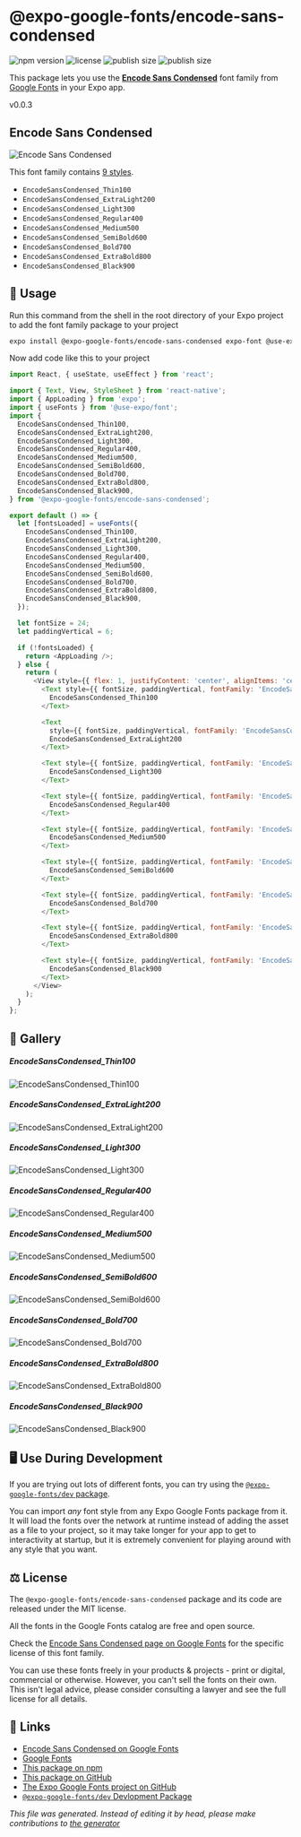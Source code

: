# @expo-google-fonts/encode-sans-condensed

![npm version](https://flat.badgen.net/npm/v/@expo-google-fonts/encode-sans-condensed)
![license](https://flat.badgen.net/github/license/expo/google-fonts)
![publish size](https://flat.badgen.net/packagephobia/install/@expo-google-fonts/encode-sans-condensed)
![publish size](https://flat.badgen.net/packagephobia/publish/@expo-google-fonts/encode-sans-condensed)

This package lets you use the [**Encode Sans Condensed**](https://fonts.google.com/specimen/Encode+Sans+Condensed) font family from [Google Fonts](https://fonts.google.com/) in your Expo app.

v0.0.3

## Encode Sans Condensed

![Encode Sans Condensed](./font-family.png)

This font family contains [9 styles](#gallery).

- `EncodeSansCondensed_Thin100`
- `EncodeSansCondensed_ExtraLight200`
- `EncodeSansCondensed_Light300`
- `EncodeSansCondensed_Regular400`
- `EncodeSansCondensed_Medium500`
- `EncodeSansCondensed_SemiBold600`
- `EncodeSansCondensed_Bold700`
- `EncodeSansCondensed_ExtraBold800`
- `EncodeSansCondensed_Black900`

## 🔡 Usage

Run this command from the shell in the root directory of your Expo project to add the font family package to your project
```sh
expo install @expo-google-fonts/encode-sans-condensed expo-font @use-expo/font
```

Now add code like this to your project
```js
import React, { useState, useEffect } from 'react';

import { Text, View, StyleSheet } from 'react-native';
import { AppLoading } from 'expo';
import { useFonts } from '@use-expo/font';
import {
  EncodeSansCondensed_Thin100,
  EncodeSansCondensed_ExtraLight200,
  EncodeSansCondensed_Light300,
  EncodeSansCondensed_Regular400,
  EncodeSansCondensed_Medium500,
  EncodeSansCondensed_SemiBold600,
  EncodeSansCondensed_Bold700,
  EncodeSansCondensed_ExtraBold800,
  EncodeSansCondensed_Black900,
} from '@expo-google-fonts/encode-sans-condensed';

export default () => {
  let [fontsLoaded] = useFonts({
    EncodeSansCondensed_Thin100,
    EncodeSansCondensed_ExtraLight200,
    EncodeSansCondensed_Light300,
    EncodeSansCondensed_Regular400,
    EncodeSansCondensed_Medium500,
    EncodeSansCondensed_SemiBold600,
    EncodeSansCondensed_Bold700,
    EncodeSansCondensed_ExtraBold800,
    EncodeSansCondensed_Black900,
  });

  let fontSize = 24;
  let paddingVertical = 6;

  if (!fontsLoaded) {
    return <AppLoading />;
  } else {
    return (
      <View style={{ flex: 1, justifyContent: 'center', alignItems: 'center' }}>
        <Text style={{ fontSize, paddingVertical, fontFamily: 'EncodeSansCondensed_Thin100' }}>
          EncodeSansCondensed_Thin100
        </Text>

        <Text
          style={{ fontSize, paddingVertical, fontFamily: 'EncodeSansCondensed_ExtraLight200' }}>
          EncodeSansCondensed_ExtraLight200
        </Text>

        <Text style={{ fontSize, paddingVertical, fontFamily: 'EncodeSansCondensed_Light300' }}>
          EncodeSansCondensed_Light300
        </Text>

        <Text style={{ fontSize, paddingVertical, fontFamily: 'EncodeSansCondensed_Regular400' }}>
          EncodeSansCondensed_Regular400
        </Text>

        <Text style={{ fontSize, paddingVertical, fontFamily: 'EncodeSansCondensed_Medium500' }}>
          EncodeSansCondensed_Medium500
        </Text>

        <Text style={{ fontSize, paddingVertical, fontFamily: 'EncodeSansCondensed_SemiBold600' }}>
          EncodeSansCondensed_SemiBold600
        </Text>

        <Text style={{ fontSize, paddingVertical, fontFamily: 'EncodeSansCondensed_Bold700' }}>
          EncodeSansCondensed_Bold700
        </Text>

        <Text style={{ fontSize, paddingVertical, fontFamily: 'EncodeSansCondensed_ExtraBold800' }}>
          EncodeSansCondensed_ExtraBold800
        </Text>

        <Text style={{ fontSize, paddingVertical, fontFamily: 'EncodeSansCondensed_Black900' }}>
          EncodeSansCondensed_Black900
        </Text>
      </View>
    );
  }
};

```

## 📖 Gallery

##### EncodeSansCondensed_Thin100
![EncodeSansCondensed_Thin100](./c2d65f9836891e7be8e4f366b0daa5300822ec7e50add6db5597d2947739ea20.ttf.png)

##### EncodeSansCondensed_ExtraLight200
![EncodeSansCondensed_ExtraLight200](./138b74330c8e0d86094f3164019df7594d74187b1d46294fc1be869488146eb5.ttf.png)

##### EncodeSansCondensed_Light300
![EncodeSansCondensed_Light300](./c2fbe98bd01eed6d6e9965149ece772f8df140fa27924151375ad388148a46a3.ttf.png)

##### EncodeSansCondensed_Regular400
![EncodeSansCondensed_Regular400](./864d5dbdc88484d744c5f412429aee361f61759144cb2a09436e172e49cb0396.ttf.png)

##### EncodeSansCondensed_Medium500
![EncodeSansCondensed_Medium500](./d681997db3c7754ba70e3d8b22cbe560677787b73469a962a069f9e257235795.ttf.png)

##### EncodeSansCondensed_SemiBold600
![EncodeSansCondensed_SemiBold600](./8c085d57fde1c82f5051fcdd197852a958132024196a3989c6ab00f550576534.ttf.png)

##### EncodeSansCondensed_Bold700
![EncodeSansCondensed_Bold700](./a9dde6d2d55aa492820fd930f6d9358fe60b27d9deb328384adca6f7efd4984d.ttf.png)

##### EncodeSansCondensed_ExtraBold800
![EncodeSansCondensed_ExtraBold800](./e295aa9a8ecab00ca9e9012a789c72ec620a1e03dabae570058ecf0b61ad43f0.ttf.png)

##### EncodeSansCondensed_Black900
![EncodeSansCondensed_Black900](./65117e9c412bff42a1dd46d75a60d81bf0f70390e437c1d689525a2c422e4a71.ttf.png)


## 🖥️ Use During Development

If you are trying out lots of different fonts, you can try using the [`@expo-google-fonts/dev` package](https://github.com/expo/google-fonts/tree/master/font-packages/dev#readme).

You can import *any* font style from any Expo Google Fonts package from it. It will load the fonts
over the network at runtime instead of adding the asset as a file to your project, so it may take longer
for your app to get to interactivity at startup, but it is extremely convenient
for playing around with any style that you want.

## ⚖️ License

The `@expo-google-fonts/encode-sans-condensed` package and its code are released under the MIT license.

All the fonts in the Google Fonts catalog are free and open source.

Check the [Encode Sans Condensed page on Google Fonts](https://fonts.google.com/specimen/Encode+Sans+Condensed) for the specific license of this font family.

You can use these fonts freely in your products & projects - print or digital, commercial or otherwise. However, you can't sell the fonts on their own. This isn't legal advice, please consider consulting a lawyer and see the full license for all details.

## 🔗 Links

- [Encode Sans Condensed on Google Fonts](https://fonts.google.com/specimen/Encode+Sans+Condensed)
- [Google Fonts](https://fonts.google.com/)
- [This package on npm](https://www.npmjs.com/package/@expo-google-fonts/encode-sans-condensed)
- [This package on GitHub](https://github.com/expo/google-fonts/tree/master/font-packages/encode-sans-condensed)
- [The Expo Google Fonts project on GitHub](https://github.com/expo/google-fonts)
- [`@expo-google-fonts/dev` Devlopment Package](https://github.com/expo/google-fonts/tree/master/font-packages/dev)


*This file was generated. Instead of editing it by head, please make contributions to [the generator](https://github.com/expo/google-fonts/tree/master/packages/generator)*
